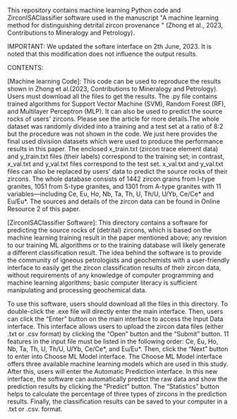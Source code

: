 This repository contains machine learning Python code and ZirconISAClassifier software used in the manuscript "A machine learning method for distinguishing detrital zircon provenance " (Zhong et al., 2023, Contributions to Mineralogy and Petrology).

IMPORTANT: We updated the softare interface on 2th June, 2023. It is noted that this modification does not influence the output results.

CONTENTS:

[Machine learning Code]: This code can be used to reproduce the results shown in Zhong et al.(2023, Contributions to Mineralogy and Petrology). Users must download all the files to get the results. The .py file contains trained algorithms for Support Vector Machine (SVM), Random Forest (RF), and Multilayer Perceptron (MLP). It can also be used to predict the source rocks of users' zircons. Please see the article for more details.The whole dataset was randomly divided into a training and a test set at a ratio of 8:2 but the procedure was not shown in the code. We just here provides the final used divisiion datasets which were used to produce the performance results in this paper. The enclosed x_train.txt (zircon trace element data) and y_train.txt files (their labels) correspond to the training set; in contrast, x_val.txt and y_val.txt files correspond to the test set. x_val.txt and y_val.txt files can also be replaced by users' data to predict the source rocks of their zircons. The whole database consists of 1442 zircon grains from I-type granites, 1051 from S-type granites, and 1301 from A-type granites with 11 variables—including Ce, Eu, Ho, Nb, Ta, Th, U, Th/U, U/Yb, Ce/Ce* and Eu/Eu*. The sources and details of the zircon data can be found in Online Resource 2 of this paper.

[ZirconISAClassifier Software]: This directory contains a software for predicting the source rocks of (detrital) zircons, which is based on the machine learning training result in the paper mentioned above; any revision to our training ML algorithms or to the training database will likely generate a different classification result. The idea behind the software is to provide the community of igneous petrologists and geochemists with a user-friendly interface to easily get the zircon classification results of their zircon data, without requirements of any knowledge of computer programming and machine learning algorithms; basic computer literacy is sufficient manipulating and processing geochemical data. 

To use this software, users should download all the files in this directory. To double-click the .exe file will directly enter the main interface. Then, users can click the “Enter” button on the main interface to access the Input Data interface. This interface allows users to upload the zircon data files (either .txt or .csv format) by clicking the “Open” button and the “Submit” button. 11 features in the input file must be listed in the following order: Ce, Eu, Ho, Nb, Ta, Th, U, Th/U, U/Yb, Ce/Ce*, and Eu/Eu*. Then, click the “Next” button to enter into Choose ML Model interface. The Choose ML Model interface offers three available machine learning models which are used in this study. After this, users will enter the Automatic Prediction interface. In this new interface, the software can automatically predict the raw data and show the prediction results by clicking the “Predict” button. The “Statistics” button helps to calculate the percentage of three types of zircons in the prediction results. Finally, the classification results can be saved to your computer in a .txt or .csv. format.

